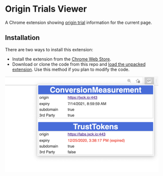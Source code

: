 # Origin Trials Viewer

A Chrome extension showing [origin trial](https://developer.chrome.com/docs/web-platform/origin-trials/) information for the current page.

## Installation

There are two ways to install this extension:

- Install the extension from the [Chrome Web Store](https://chrome.google.com/webstore/detail/origin-trials-viewer/gfcbcefomffaohhmphonhmnbiigbemik?hl=en).
- Download or clone the code from this repo and [load the unpacked extension](https://developer.chrome.com/docs/extensions/mv3/getstarted/#unpacked). Use this method if you plan to modify the code.


<img width="1280" alt="Screenshot of Origin Trial Viewer" src="./img/demo.png">
